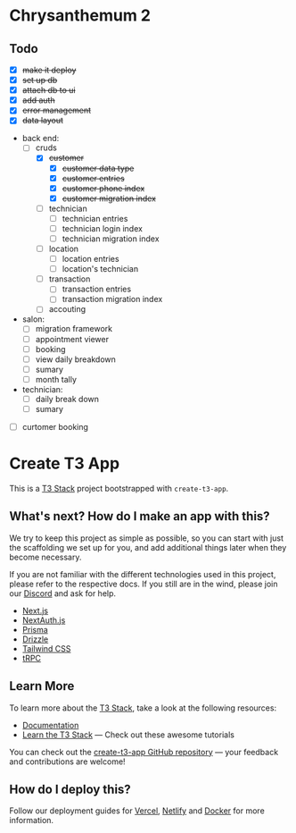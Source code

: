 # Chrysanthemum 2

## Todo

- [x] ~~make it deploy~~
- [x] ~~set up db~~
- [x] ~~attach db to ui~~
- [x] ~~add auth~~
- [x] ~~error management~~
- [x] ~~data layout~~
- back end:
    - [ ] cruds
        - [x] ~~customer~~
            - [x] ~~customer data type~~
            - [x] ~~customer entries~~
            - [x] ~~customer phone index~~
            - [x] ~~customer migration index~~
        - [ ] technician
            - [ ] technician entries
            - [ ] technician login index
            - [ ] technician migration index
        - [ ] location
            - [ ] location entries
            - [ ] location's technician
        - [ ] transaction
            - [ ] transaction entries
            - [ ] transaction migration index
        - [ ] accouting
            
- salon:
    - [ ] migration framework
    - [ ] appointment viewer
    - [ ] booking
    - [ ] view daily breakdown
    - [ ] sumary
    - [ ] month tally
- technician:
    - [ ] daily break down
    - [ ] sumary
- [ ] curtomer booking



# Create T3 App

This is a [T3 Stack](https://create.t3.gg/) project bootstrapped with `create-t3-app`.

## What's next? How do I make an app with this?

We try to keep this project as simple as possible, so you can start with just the scaffolding we set up for you, and add additional things later when they become necessary.

If you are not familiar with the different technologies used in this project, please refer to the respective docs. If you still are in the wind, please join our [Discord](https://t3.gg/discord) and ask for help.

- [Next.js](https://nextjs.org)
- [NextAuth.js](https://next-auth.js.org)
- [Prisma](https://prisma.io)
- [Drizzle](https://orm.drizzle.team)
- [Tailwind CSS](https://tailwindcss.com)
- [tRPC](https://trpc.io)

## Learn More

To learn more about the [T3 Stack](https://create.t3.gg/), take a look at the following resources:

- [Documentation](https://create.t3.gg/)
- [Learn the T3 Stack](https://create.t3.gg/en/faq#what-learning-resources-are-currently-available) — Check out these awesome tutorials

You can check out the [create-t3-app GitHub repository](https://github.com/t3-oss/create-t3-app) — your feedback and contributions are welcome!

## How do I deploy this?

Follow our deployment guides for [Vercel](https://create.t3.gg/en/deployment/vercel), [Netlify](https://create.t3.gg/en/deployment/netlify) and [Docker](https://create.t3.gg/en/deployment/docker) for more information.
